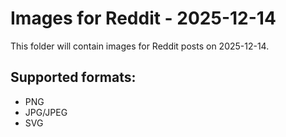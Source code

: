# Images for Reddit - 2025-12-14

This folder will contain images for Reddit posts on 2025-12-14.

## Supported formats:
- PNG
- JPG/JPEG
- SVG
